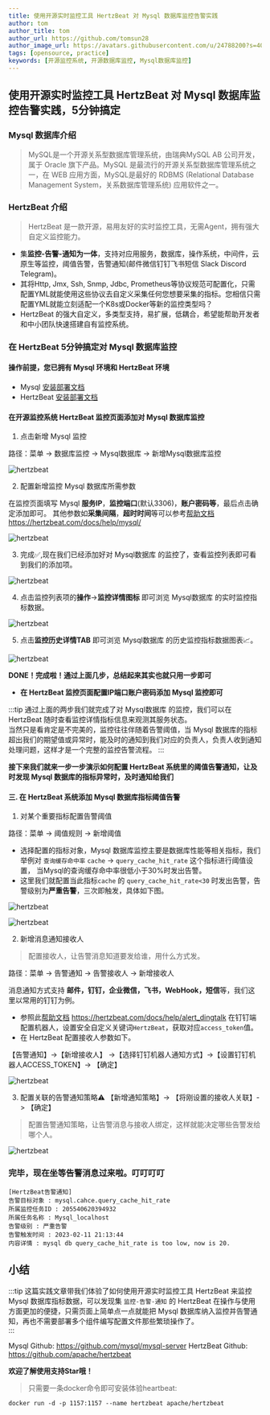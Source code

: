 ```yaml
---
title: 使用开源实时监控工具 HertzBeat 对 Mysql 数据库监控告警实践    
author: tom  
author_title: tom   
author_url: https://github.com/tomsun28  
author_image_url: https://avatars.githubusercontent.com/u/24788200?s=400&v=4  
tags: [opensource, practice]
keywords: [开源监控系统, 开源数据库监控, Mysql数据库监控]
---
```


## 使用开源实时监控工具 HertzBeat 对 Mysql 数据库监控告警实践，5分钟搞定

### Mysql 数据库介绍

> MySQL是一个开源关系型数据库管理系统，由瑞典MySQL AB 公司开发，属于 Oracle 旗下产品。MySQL 是最流行的开源关系型数据库管理系统之一，在 WEB 应用方面，MySQL是最好的 RDBMS (Relational Database Management System，关系数据库管理系统) 应用软件之一。

### HertzBeat 介绍

> HertzBeat 是一款开源，易用友好的实时监控工具，无需Agent，拥有强大自定义监控能力。

- 集**监控-告警-通知为一体**，支持对应用服务，数据库，操作系统，中间件，云原生等监控，阈值告警，告警通知(邮件微信钉钉飞书短信 Slack Discord Telegram)。
- 其将Http, Jmx, Ssh, Snmp, Jdbc, Prometheus等协议规范可配置化，只需配置YML就能使用这些协议去自定义采集任何您想要采集的指标。您相信只需配置YML就能立刻适配一个K8s或Docker等新的监控类型吗？
- HertzBeat 的强大自定义，多类型支持，易扩展，低耦合，希望能帮助开发者和中小团队快速搭建自有监控系统。

### 在 HertzBeat 5分钟搞定对 Mysql 数据库监控

#### 操作前提，您已拥有 Mysql 环境和 HertzBeat 环境

- Mysql [安装部署文档](https://www.runoob.com/mysql/mysql-install.html)
- HertzBeat [安装部署文档](https://hertzbeat.com/docs/start/docker-deploy)

#### 在开源监控系统 HertzBeat 监控页面添加对 Mysql 数据库监控

1. 点击新增 Mysql 监控

路径：菜单 -> 数据库监控 -> Mysql数据库 -> 新增Mysql数据库监控

![hertzbeat](/img/blog/monitor-mysql-1.png)

2. 配置新增监控 Mysql 数据库所需参数

在监控页面填写 Mysql **服务IP**，**监控端口**(默认3306)，**账户密码等**，最后点击确定添加即可。
其他参数如**采集间隔**，**超时时间**等可以参考[帮助文档](https://hertzbeat.com/docs/help/mysql/) <https://hertzbeat.com/docs/help/mysql/>

![hertzbeat](/img/blog/monitor-mysql-2.png)

3. 完成✅,现在我们已经添加好对 Mysql数据库 的监控了，查看监控列表即可看到我们的添加项。

![hertzbeat](/img/blog/monitor-mysql-1.png)

4. 点击监控列表项的**操作**->**监控详情图标** 即可浏览 Mysql数据库 的实时监控指标数据。

![hertzbeat](/img/blog/monitor-mysql-3.png)

5. 点击**监控历史详情TAB** 即可浏览 Mysql数据库 的历史监控指标数据图表📈。

![hertzbeat](/img/blog/monitor-mysql-4.png)

**DONE！完成啦！通过上面几步，总结起来其实也就只用一步即可**

- **在 HertzBeat 监控页面配置IP端口账户密码添加 Mysql 监控即可**

:::tip
通过上面的两步我们就完成了对 Mysql数据库 的监控，我们可以在 HertzBeat 随时查看监控详情指标信息来观测其服务状态。  
当然只是看肯定是不完美的，监控往往伴随着告警阈值，当 Mysql 数据库的指标超出我们的期望值或异常时，能及时的通知到我们对应的负责人，负责人收到通知处理问题，这样才是一个完整的监控告警流程。
:::

**接下来我们就来一步一步演示如何配置 HertzBeat 系统里的阈值告警通知，让及时发现 Mysql 数据库的指标异常时，及时通知给我们**

#### 三. 在 HertzBeat 系统添加 Mysql 数据库指标阈值告警

1. 对某个重要指标配置告警阈值

路径：菜单 -> 阈值规则 -> 新增阈值

- 选择配置的指标对象，Mysql 数据库监控主要是数据库性能等相关指标，我们举例对 `查询缓存命中率` `cache` -> `query_cache_hit_rate` 这个指标进行阈值设置， 当Mysql的查询缓存命中率很低小于30%时发出告警。
- 这里我们就配置当此指标`cache` 的 `query_cache_hit_rate<30` 时发出告警，告警级别为**严重告警**，三次即触发，具体如下图。

![hertzbeat](/img/blog/monitor-mysql-5.png)

![hertzbeat](/img/blog/monitor-mysql-6.png)

2. 新增消息通知接收人

> 配置接收人，让告警消息知道要发给谁，用什么方式发。

路径：菜单 -> 告警通知 -> 告警接收人 -> 新增接收人

消息通知方式支持 **邮件，钉钉，企业微信，飞书，WebHook，短信**等，我们这里以常用的钉钉为例。

- 参照此[帮助文档](https://hertzbeat.com/docs/help/alert_dingtalk) <https://hertzbeat.com/docs/help/alert_dingtalk> 在钉钉端配置机器人，设置安全自定义关键词`HertzBeat`，获取对应`access_token`值。
- 在 HertzBeat 配置接收人参数如下。

【告警通知】->【新增接收人】 ->【选择钉钉机器人通知方式】->【设置钉钉机器人ACCESS_TOKEN】-> 【确定】

![hertzbeat](/img/blog/alert-notice-1.png)

3. 配置关联的告警通知策略⚠️ 【新增通知策略】-> 【将刚设置的接收人关联】-> 【确定】

> 配置告警通知策略，让告警消息与接收人绑定，这样就能决定哪些告警发给哪个人。

![hertzbeat](/img/blog/alert-notice-2.png)

### 完毕，现在坐等告警消息过来啦。叮叮叮叮

```
[HertzBeat告警通知]
告警目标对象 : mysql.cahce.query_cache_hit_rate
所属监控任务ID : 205540620394932
所属任务名称 : Mysql_localhost
告警级别 : 严重告警
告警触发时间 : 2023-02-11 21:13:44
内容详情 : mysql db query_cache_hit_rate is too low, now is 20.
```

## 小结

:::tip
这篇实践文章带我们体验了如何使用开源实时监控工具 HertzBeat 来监控 Mysql 数据库指标数据，可以发现集 `监控-告警-通知` 的 HertzBeat 在操作与使用方面更加的便捷，只需页面上简单点一点就能把 Mysql 数据库纳入监控并告警通知，再也不需要部署多个组件编写配置文件那些繁琐操作了。  
:::

Mysql Github: <https://github.com/mysql/mysql-server>
HertzBeat Github: <https://github.com/apache/hertzbeat>

**欢迎了解使用支持Star哦！**

> 只需要一条docker命令即可安装体验heartbeat:

`docker run -d -p 1157:1157 --name hertzbeat apache/hertzbeat`
